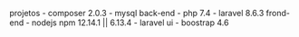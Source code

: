projetos
    - composer 2.0.3
    - mysql
back-end
    - php 7.4
    - laravel 8.6.3
frond-end
    - nodejs npm 12.14.1 || 6.13.4
    - laravel ui
    - boostrap 4.6
